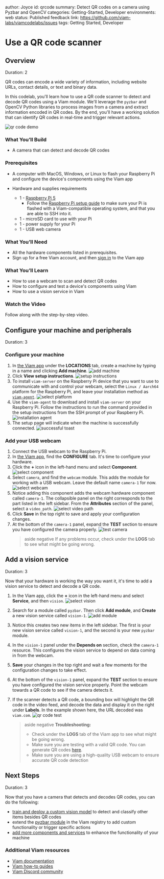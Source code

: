 author: Joyce
id: qrcode
summary: Detect QR codes on a camera using Pyzbar and OpenCV
categories: Getting-Started, Developer
environments: web
status: Published
feedback link: https://github.com/viam-labs/viamcodelabs/issues
tags: Getting Started, Developer

# Use a QR code scanner

<!-- ------------------------ -->

## Overview

Duration: 2

QR codes can encode a wide variety of information, including website URLs, contact details, or text and binary data.

In this codelab, you'll learn how to use a QR code scanner to detect and decode QR codes using a Viam module. We'll leverage the `pyzbar` and OpenCV Python libraries to process images from a camera and extract information encoded in QR codes. By the end, you'll have a working solution that can identify QR codes in real-time and trigger relevant actions.

![qr code demo](assets/qrCodeDemo.png)

### What You’ll Build

- A camera that can detect and decode QR codes

### Prerequisites

- A computer with MacOS, Windows, or Linux to flash your Raspberry Pi and configure the device's components using the Viam app
- Hardware and supplies requirements

  - 1 - [Raspberry Pi 5](https://www.amazon.com/Raspberry-Single-2-4GHz-Quad-core-Cortex-A76/dp/B0CLV7DFD2)
    - Follow the [Raspberry Pi setup guide](https://docs.viam.com/installation/prepare/rpi-setup/) to make sure your Pi is flashed with a Viam-compatible operating system, and that you are able to SSH into it.
  - 1 - microSD card to use with your Pi
  - 1 - power supply for your Pi
  - 1 - USB web camera

### What You’ll Need

- All the hardware components listed in prerequisites.
- Sign up for a free Viam account, and then [sign in](https://app.viam.com/fleet/dashboard) to the Viam app

### What You’ll Learn

- How to use a webcam to scan and detect QR codes
- How to configure and test a device's components using Viam
- How to use a vision service in Viam

### Watch the Video

Follow along with the step-by-step video.

<!-- ------------------------ -->

## Configure your machine and peripherals

Duration: 3

### Configure your machine

1. In [the Viam app](https://app.viam.com/fleet/dashboard) under the **LOCATIONS** tab, create a machine by typing in a name and clicking **Add machine**.
   ![add machine](assets/addMachine.png)
1. Click **View setup instructions**.
   ![setup instructions](assets/awaiting.png)
1. To install `viam-server` on the Raspberry Pi device that you want to use to communicate with and control your webcam, select the `Linux / Aarch64` platform for the Raspberry Pi, and leave your installation method as [`viam-agent`](https://docs.viam.com/how-tos/provision-setup/#install-viam-agent).
   ![select platform](assets/platform.png)
1. Use the `viam-agent` to download and install `viam-server` on your Raspberry Pi. Follow the instructions to run the command provided in the setup instructions from the SSH prompt of your Raspberry Pi.
   ![installation agent](assets/ssh.png)
1. The setup page will indicate when the machine is successfully connected.
   ![successful toast](assets/success.png)

### Add your USB webcam

1. Connect the USB webcam to the Raspberry Pi.
1. In [the Viam app](https://app.viam.com/robots), find the **CONFIGURE** tab. It's time to configure your hardware.
1. Click the **+** icon in the left-hand menu and select **Component**.
   ![select component](assets/component.png)
1. Select `camera`, and find the `webcam` module. This adds the module for working with a USB webcam. Leave the default name `camera-1` for now.
   ![select webcam](assets/camera.png)
1. Notice adding this component adds the webcam hardware component called `camera-1`. The collapsible panel on the right corresponds to the part listed in the left sidebar. From the **Attributes** section of the panel, select a `video_path`.
   ![select video path](assets/videoPath.png)
1. Click **Save** in the top right to save and apply your configuration changes.
1. At the bottom of the `camera-1` panel, expand the **TEST** section to ensure you have configured the camera properly.
   ![test camera](assets/test.png)
   > aside negative
   > If any problems occur, check under the **LOGS** tab to see what might be going wrong.

<!-- ------------------------ -->

## Add a vision service

Duration: 3

Now that your hardware is working the way you want it, it's time to add a vision service to detect and decode a QR code.

1. In the Viam app, click the **+** icon in the left-hand menu and select **Service**, and then `vision`.
   ![select vision](assets/vision.png)
1. Search for a module called `pyzbar`. Then click **Add module**, and **Create** a new vision service called `vision-1`.
   ![add module](assets/pyzbar.png)
1. Notice this creates two new items in the left sidebar. The first is your new vision service called `vision-1`, and the second is your new `pyzbar` module.
1. In the `vision-1` panel under the **Depends on** section, check the `camera-1` resource. This configures the vision service to depend on data coming in from the webcam.
1. **Save** your changes in the top right and wait a few moments for the configuration changes to take effect.
1. At the bottom of the `vision-1` panel, expand the **TEST** section to ensure you have configured the vision service properly. Point the webcam towards a QR code to see if the camera detects it.
1. If the scanner detects a QR code, a bounding box will highlight the QR code in the video feed, and decode the data and display it on the right under **Labels**. In the example shown here, the URL decoded was `viam.com`.
   ![qr code test](assets/qrCodeTest.png)

   > aside negative
   > **Troubleshooting:**
   >
   > - Check under the **LOGS** tab of the Viam app to see what might be going wrong.
   > - Make sure you are testing with a valid QR code. You can generate QR codes [here](https://qrnobs.com/).
   > - Make sure you are using a high-quality USB webcam to ensure accurate QR code detection

<!-- ------------------------ -->

## Next Steps

Duration: 3

Now that you have a camera that detects and decodes QR codes, you can do the following:

- [train and deploy a custom vision model](https://docs.viam.com/how-tos/train-deploy-ml/) to detect and classify other items besides QR codes
- extend the [pyzbar module](https://app.viam.com/module/joyce/pyzbar) in the Viam registry to add custom functionality or trigger specific actions
- [add more components and services](https://docs.viam.com/platform/#the-things-that-make-up-a-machine) to enhance the functionality of your machine

### Additional Viam resources

- [Viam documentation](https://docs.viam.com/)
- [Viam how-to guides](https://docs.viam.com/how-tos/)
- [Viam Discord community](http://discord.gg/viam)
